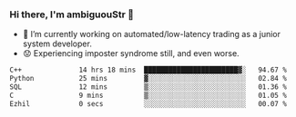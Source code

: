 ### Hi there, I'm ambiguouStr 👋

<!--
**ambiguoustexture/ambiguoustexture** is a ✨ _special_ ✨ repository because its `README.md` (this file) appears on your GitHub profile.

Here are some ideas to get you started:
-->
- 🔭 I’m currently working on automated/low-latency trading as a junior system developer.
- :worried: Experiencing imposter syndrome still, and even worse.

<!--START_SECTION:waka-->

```txt
C++              14 hrs 18 mins  ███████████████████████▓░   94.67 %
Python           25 mins         ▓░░░░░░░░░░░░░░░░░░░░░░░░   02.84 %
SQL              12 mins         ▒░░░░░░░░░░░░░░░░░░░░░░░░   01.36 %
C                9 mins          ▒░░░░░░░░░░░░░░░░░░░░░░░░   01.05 %
Ezhil            0 secs          ░░░░░░░░░░░░░░░░░░░░░░░░░   00.07 %
```

<!--END_SECTION:waka-->
